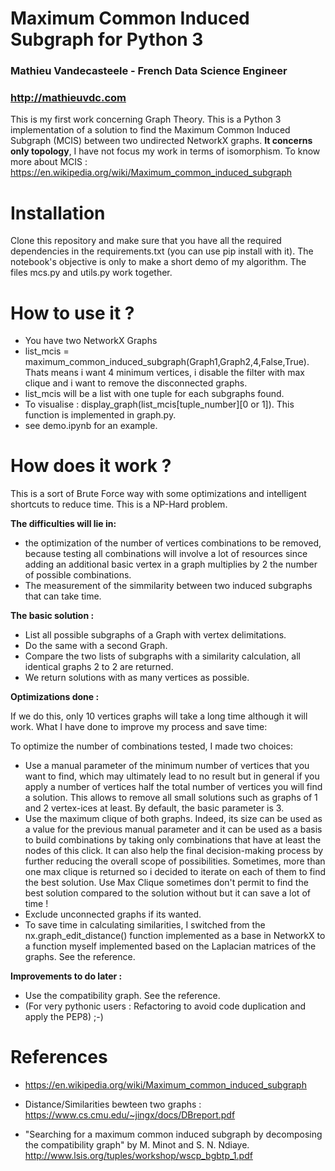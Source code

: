 # Maximum Common Induced Subgraph for Python 3
### Mathieu Vandecasteele - French Data Science Engineer
### http://mathieuvdc.com

This is my first work concerning Graph Theory.
This is a Python 3 implementation of a solution to find the Maximum Common Induced Subgraph (MCIS) between two undirected NetworkX graphs. **It concerns only topology**, I have not focus my work in terms of isomorphism.
To know more about MCIS : https://en.wikipedia.org/wiki/Maximum_common_induced_subgraph

# Installation

Clone this repository and make sure that you have all the required dependencies in the requirements.txt (you can use pip install with it). The notebook's objective is only to make a short demo of my algorithm. The files mcs.py and utils.py work together.

# How to use it ? 

* You have two NetworkX Graphs
* list_mcis = maximum_common_induced_subgraph(Graph1,Graph2,4,False,True). Thats means i want 4 minimum vertices, i disable the filter with max clique and i want to remove the disconnected graphs.
* list_mcis will be a list with one tuple for each subgraphs found.
* To visualise : display_graph(list_mcis[tuple_number][0 or 1]). This function is implemented in graph.py.
* see demo.ipynb for an example.

# How does it work ?

This is a sort of Brute Force way with some optimizations and intelligent shortcuts to reduce time. This is a NP-Hard problem.

**The difficulties will lie in:**

* the optimization of the number of vertices combinations to be removed, because testing all combinations will involve a lot of resources since adding an additional basic vertex in a graph multiplies by 2 the number of possible combinations.
* The measurement of the simmilarity between two induced subgraphs that can take time.

**The basic solution :**
* List all possible subgraphs of a Graph with vertex delimitations.
* Do the same with a second Graph.
* Compare the two lists of subgraphs with a similarity calculation, all identical graphs 2 to 2 are returned.
* We return solutions with as many vertices as possible.

**Optimizations done :**

If we do this, only 10 vertices graphs will take a long time although it will work. What I have done to improve my process and save time:

To optimize the number of combinations tested, I made two choices:

* Use a manual parameter of the minimum number of vertices that you want to find, which may ultimately lead to no result but in general if you apply a number of vertices half the total number of vertices you will find a solution. This allows to remove all small solutions such as graphs of 1 and 2 vertex-ices at least. By default, the basic parameter is 3.
* Use the maximum clique of both graphs. Indeed, its size can be used as a value for the previous manual parameter and it can be used as a basis to build combinations by taking only combinations that have at least the nodes of this click. It can also help the final decision-making process by further reducing the overall scope of possibilities. Sometimes, more than one max clique is returned so i decided to iterate on each of them to find the best solution. Use Max Clique sometimes don't permit to find the best solution compared to the solution without but it can save a lot of time !
* Exclude unconnected graphs if its wanted.
* To save time in calculating similarities, I switched from the nx.graph_edit_distance() function implemented as a base in NetworkX to a function myself implemented based on the Laplacian matrices of the graphs. See the reference.

**Improvements to do later :**

* Use the compatibility graph. See the reference.
* (For very pythonic users : Refactoring to avoid code duplication and apply the PEP8) ;-) 

# References

* https://en.wikipedia.org/wiki/Maximum_common_induced_subgraph

* Distance/Similarities bewteen two graphs : https://www.cs.cmu.edu/~jingx/docs/DBreport.pdf

* "Searching for a maximum common induced subgraph by decomposing the compatibility graph" by M. Minot and S. N. Ndiaye. http://www.lsis.org/tuples/workshop/wscp_bgbtp_1.pdf
